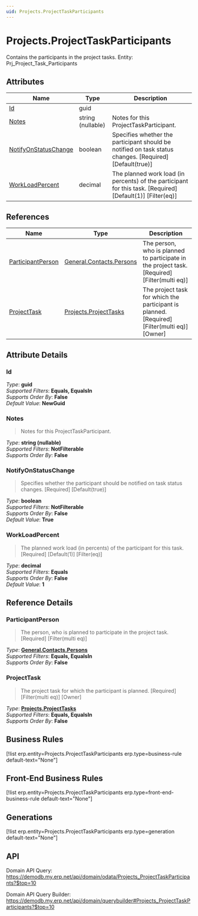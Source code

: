 ```yaml
---
uid: Projects.ProjectTaskParticipants
---
```

# Projects.ProjectTaskParticipants

Contains the participants in the project tasks. Entity: Prj_Project_Task_Participants

## Attributes

| Name | Type | Description |
| ---- | ---- | --- |
| [Id](Projects.ProjectTaskParticipants.md#Id) | guid |  
| [Notes](Projects.ProjectTaskParticipants.md#Notes) | string (nullable) | Notes for this ProjectTaskParticipant. 
| [NotifyOnStatusChange](Projects.ProjectTaskParticipants.md#NotifyOnStatusChange) | boolean | Specifies whether the participant should be notified on task status changes. [Required] [Default(true)] 
| [WorkLoadPercent](Projects.ProjectTaskParticipants.md#WorkLoadPercent) | decimal | The planned work load (in percents) of the participant for this task. [Required] [Default(1)] [Filter(eq)] 

## References

| Name | Type | Description |
| ---- | ---- | --- |
| [ParticipantPerson](Projects.ProjectTaskParticipants.md#ParticipantPerson) | [General.Contacts.Persons](General.Contacts.Persons.md) | The person, who is planned to participate in the project task. [Required] [Filter(multi eq)] |
| [ProjectTask](Projects.ProjectTaskParticipants.md#ProjectTask) | [Projects.ProjectTasks](Projects.ProjectTasks.md) | The project task for which the participant is planned. [Required] [Filter(multi eq)] [Owner] |


## Attribute Details

### Id

_Type_: **guid**  
_Supported Filters_: **Equals, EqualsIn**  
_Supports Order By_: **False**  
_Default Value_: **NewGuid**  

### Notes

> Notes for this ProjectTaskParticipant.

_Type_: **string (nullable)**  
_Supported Filters_: **NotFilterable**  
_Supports Order By_: **False**  

### NotifyOnStatusChange

> Specifies whether the participant should be notified on task status changes. [Required] [Default(true)]

_Type_: **boolean**  
_Supported Filters_: **NotFilterable**  
_Supports Order By_: **False**  
_Default Value_: **True**  

### WorkLoadPercent

> The planned work load (in percents) of the participant for this task. [Required] [Default(1)] [Filter(eq)]

_Type_: **decimal**  
_Supported Filters_: **Equals**  
_Supports Order By_: **False**  
_Default Value_: **1**  


## Reference Details

### ParticipantPerson

> The person, who is planned to participate in the project task. [Required] [Filter(multi eq)]

_Type_: **[General.Contacts.Persons](General.Contacts.Persons.md)**  
_Supported Filters_: **Equals, EqualsIn**  
_Supports Order By_: **False**  

### ProjectTask

> The project task for which the participant is planned. [Required] [Filter(multi eq)] [Owner]

_Type_: **[Projects.ProjectTasks](Projects.ProjectTasks.md)**  
_Supported Filters_: **Equals, EqualsIn**  
_Supports Order By_: **False**  



## Business Rules

[!list erp.entity=Projects.ProjectTaskParticipants erp.type=business-rule default-text="None"]

## Front-End Business Rules

[!list erp.entity=Projects.ProjectTaskParticipants erp.type=front-end-business-rule default-text="None"]

## Generations

[!list erp.entity=Projects.ProjectTaskParticipants erp.type=generation default-text="None"]

## API

Domain API Query:
<https://demodb.my.erp.net/api/domain/odata/Projects_ProjectTaskParticipants?$top=10>

Domain API Query Builder:
<https://demodb.my.erp.net/api/domain/querybuilder#Projects_ProjectTaskParticipants?$top=10>

